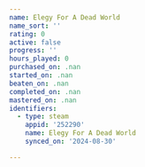 ```yaml
---
name: Elegy For A Dead World
name_sort: ''
rating: 0
active: false
progress: ''
hours_played: 0
purchased_on: .nan
started_on: .nan
beaten_on: .nan
completed_on: .nan
mastered_on: .nan
identifiers:
  - type: steam
    appid: '252290'
    name: Elegy For A Dead World
    synced_on: '2024-08-30'

---
```

